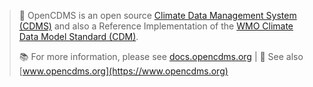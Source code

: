 > 📌 OpenCDMS is an open source [Climate Data Management System (CDMS)](https://library.wmo.int/index.php?lvl=notice_display&id=16300) and also a Reference Implementation of the [WMO Climate Data Model Standard (CDM)](https://github.com/wmo-im/tt-cdm).
> 
> 📚 For more information, please see [docs.opencdms.org](https://docs.opencdms.org)  |  🔗 See also [www.opencdms.org](https://www.opencdms.org)
